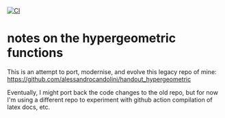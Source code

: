 [![CI](https://github.com/alessandrocandolini/notes-hypergeometric/actions/workflows/ci.yml/badge.svg)](https://github.com/alessandrocandolini/notes-hypergeometric/actions/workflows/ci.yml)

# notes on the hypergeometric functions 

This is an attempt to port, modernise, and evolve this legacy repo of mine: https://github.com/alessandrocandolini/handout_hypergeometric

Eventually, I might port back the code changes to the old repo, but for now I'm using a different repo to experiment with github action compilation of latex docs, etc. 
